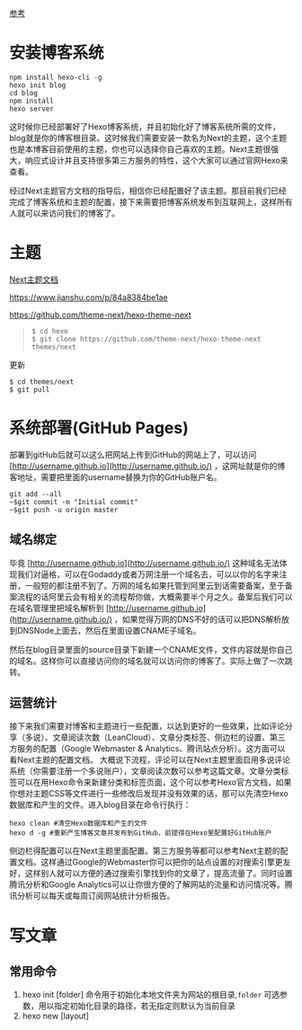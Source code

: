 [参考](https://www.bmpi.dev/self/build-write-tool-v1/)

# 安装博客系统

```shell
npm install hexo-cli -g
hexo init blog
cd blog
npm install
hexo server
```

这时候你已经部署好了Hexo博客系统，并且初始化好了博客系统所需的文件，blog就是你的博客根目录。这时候我们需要安装一款名为Next的主题，这个主题也是本博客目前使用的主题，你也可以选择你自己喜欢的主题。Next主题很强大，响应式设计并且支持很多第三方服务的特性，这个大家可以通过官网Hexo来查看。

经过Next主题官方文档的指导后，相信你已经配置好了该主题。那目前我们已经完成了博客系统和主题的配置，接下来需要把博客系统发布到互联网上，这样所有人就可以来访问我们的博客了。

# 主题

[Next主题文档](https://theme-next.iissnan.com/getting-started.html)

https://www.jianshu.com/p/84a8384be1ae

https://github.com/theme-next/hexo-theme-next

> ```
> $ cd hexo
> $ git clone https://github.com/theme-next/hexo-theme-next themes/next
> ```



更新

```shell
$ cd themes/next
$ git pull
```



# 系统部署(GitHub Pages)

部署到gitHub后就可以这么把网站上传到GitHub的网站上了，可以访问 [http://username.github.io](http://username.github.io/) ，这网址就是你的博客地址，需要把里面的username替换为你的GitHub账户名。

```shell
git add --all
~$git commit -m "Initial commit"
~$git push -u origin master
```

## 域名绑定

毕竟 [http://username.github.io](http://username.github.io/) 这种域名无法体现我们对逼格，可以在Godaddy或者万网注册一个域名去，可以以你的名字来注册，一般短的都注册不到了。万网的域名如果托管到阿里云到话需要备案，至于备案流程的话阿里云会有相关的流程帮你做，大概需要半个月之久。备案后我们可以在域名管理里把域名解析到 [http://username.github.io](http://username.github.io/) ，如果觉得万网的DNS不好的话可以把DNS解析放到DNSNode上面去，然后在里面设置CNAME子域名。

然后在blog目录里面的source目录下新建一个CNAME文件，文件内容就是你自己的域名。这样你可以直接访问你的域名就可以访问你的博客了。实际上做了一次跳转。

## 运营统计

接下来我们需要对博客和主题进行一些配置，以达到更好的一些效果，比如评论分享（多说）、文章阅读次数（LeanCloud）、文章分类标签、侧边栏的设置、第三方服务的配置（Google Webmaster & Analytics、腾讯站点分析）。这方面可以看Next主题的配置文档。 大概说下流程，评论可以在Next主题里面启用多说评论系统（你需要注册一个多说账户），文章阅读次数可以参考这篇文章。文章分类标签可以在用Hexo命令来新建分类和标签页面，这个可以参考Hexo官方文档，如果你想对主题CSS等文件进行一些修改后发现并没有效果的话，那可以先清空Hexo数据库和产生的文件。进入blog目录在命令行执行：

```shell
hexo clean #清空Hexo数据库和产生的文件
hexo d -g #重新产生博客文章并发布到GitHub，前提得在Hexo里配置好GitHub账户
```

侧边栏得配置可以在Next主题里面配置。第三方服务等都可以参考Next主题的配置文档。这样通过Google的Webmaster你可以把你的站点设置的对搜索引擎更友好，这样别人就可以方便的通过搜索引擎找到你的文章了，提高流量了。同时设置腾讯分析和Google Analytics可以让你很方便的了解网站的流量和访问情况等。腾讯分析可以每天或每周订阅网站统计分析报告。

# 写文章

## 常用命令

1. hexo init  [folder]  命令用于初始化本地文件夹为网站的根目录,`folder` 可选参数，用以指定初始化目录的路径，若无指定则默认为当前目录
2. hexo new [layout] <title> 命令用于新建文章，一般可以简写为 `hexo n`

- `layout` 可选参数，用以指定文章类型，若无指定则默认由配置文件中的 default_layout 选项决定
- `title` 必填参数，用以指定文章标题，如果参数值中含有空格，则需要使用双引号包围

3. hexo generate 命令用于生成静态文件，一般可以简写为 `hexo g`

   > `-d` 选项，指定生成后部署，与 `hexo d -g` 等价

4. hexo server 启动本地服务器，简写为hexo s

5. hexo deploy 部署网站，简写hexo d

   > -g` 选项，指定生成后部署，与 `hexo g -d` 等价

6. hexo clean 清理缓存文件

```shell
cd blog
hexo new 文章标题
hexo d -g 重新产生博客文章并发布到GitHub

hexo g == hexo generate#生成
hexo s == hexo server #启动服务预览
hexo d == hexo deploy#部署
```



服务器：

`hexo server` #Hexo 会监视文件变动并自动更新，您无须重启服务器。
`hexo server -s` #静态模式
`hexo server -p 5000` #更改端口
`hexo server -i 192.168.1.1` #自定义 IP

`hexo clean` #清除缓存 网页正常情况下可以忽略此条命令
`hexo g` #生成静态网页
`hexo d` #开始部署

## 图片问题

[参考](https://www.cnblogs.com/cocowool/p/hexo-image-link.html)

目标： 

我的目标是使用Typora编写博客，编写过程中可能通过拷贝、粘贴插入图片，也可能从网络上下载图片。希望能够达到以下效果：

- 使用Typora编写的时候能够实时看到图片
- 本地使用`hexo server`浏览效果时，也能够看到图片
- 图片和Markdown文件放一起都上传到GitHub pages。

### typora编写博客

Typora支持将插入的图片文件拷贝到指定路径，通过`Typora->偏好设置->图像`，然后参照下图选择`复制到指定路径`将图片拷贝到与Markdown文件同名目录下。

![image-20220415213448381](../../../../../../Library/Application Support/typora-user-images/image-20220415213448381.png)



### hexo配置

1. 生成文章资源文件夹

首先修改 hexo 全局配置文件 `_config.yml` 中的配置：

```yaml
post_asset_folder: true
```

当该配置被应用后，使用`hexo new`命令创建新文章时，会生成相同名字的文件夹，也就是文章资源文件夹。

2. 安装插件hexo-renderer-marked

npm install hexo-renderer-marked，这是为了使网页只认识{% asset_img image.jpg 这是一张图片 %}这种语法的图片，安装该插件后，网页认识`![](image.jpg)`这种markdown语法的图片

3. 安装插件hexo-image-link

npm install hexo-image-link --save，这是因为typora在我们插入图片的时候用的是包含了一个与Markdown文件同名文件夹的相对路径，而生成的静态文件夹下没有那个同名文件夹所以造成了访问404。

## 发布新建文章

hexo d -g

> 如果发布的时候报错： *ERROR Deployer not found: git*， 执行*npm install hexo-deployer-git –save*

## 删除文章

先本地删除: source / _post 文件夹中删除即可

同步到github前，执行hexo clean命令

重新发布就行

hexo d -g

# 集成百度统计

[参考](https://blog.csdn.net/mqdxiaoxiao/article/details/93137447)

# 评论系统

## waline评论系统

[参考](https://waline.js.org/guide/get-started.html#html-%E5%BC%95%E5%85%A5-%E5%AE%A2%E6%88%B7%E7%AB%AF)

AppID

```
kuJ1MtNFcNXjUQ98U5xheUCX-MdYXbMMI
```

AppID 是该项目的唯一标识符。此 ID 不可变更。

AppKey

```
XJuNQRfFOOnU8YNyLr8igy2a
```

AppKey 是公开的访问密钥，适用于在公开的客户端中使用。使用 AppKey 进行的访问受到 ACL 的限制。

MasterKey

`BlBgbHOhcThAcHNon5j0pENp` 重置

MasterKey 是私密的访问密钥，适用于在服务器等受信任的客户端环境中使用。使用 MasterKey 进行的访问拥有最高权限，不受任何 ACL 限制。

https://vercel.com/luckywind/my-waline/2YZ9Ak99H2zpwvQSfDukNqATzq6F

domain地址：

DOMAINS：[my-waline-lyart.vercel.app](https://my-waline-lyart.vercel.app/)



服务端地址： https://my-waline-9yd7e2x5u-luckywind.vercel.app/

评论管理：https://my-waline-9yd7e2x5u-luckywind.vercel.app/ui







next主题配置

[参考](https://qianfanguojin.top/2022/01/20/Hexo%E5%8D%9A%E5%AE%A2%E8%BF%9B%E9%98%B6%EF%BC%9A%E4%B8%BA-Next-%E4%B8%BB%E9%A2%98%E6%B7%BB%E5%8A%A0-Waline-%E8%AF%84%E8%AE%BA%E7%B3%BB%E7%BB%9F/)

```
npm install @waline/hexo-next
```

配置好next主题配置文件后，遇到问题

```java
Unhandled rejection Template render error: (/Users/chengxingfu/code/my/myBlog/blog/themes/next/layout/archive.swig)
  Template render error: (/Users/chengxingfu/code/my/myBlog/blog/themes/next/layout/archive.swig) [Line 30, Column 53]
  Template render error: (/Users/chengxingfu/code/my/myBlog/blog/themes/next/layout/archive.swig) [Line 36, Column 23]
  Template render error: (/Users/chengxingfu/code/my/myBlog/blog/themes/next/layout/archive.swig) [Line 54, Column 17]
  Template render error: (/Users/chengxingfu/code/my/myBlog/blog/themes/next/layout/archive.swig)
  Template render error: (/Users/chengxingfu/code/my/myBlog/blog/themes/next/layout/_partials/head/head-unique.swig) [Line 10, Column 23]
  Template render error: (/Users/chengxingfu/code/my/myBlog/blog/themes/next/layout/archive.swig) [Line 4, Column 22]
  Template render error: (/Users/chengxingfu/code/my/myBlog/blog/themes/next/layout/archive.swig)
  Template render error: (/Users/chengxingfu/code/my/myBlog/blog/themes/next/layout/_partials/header/index.swig) [Line 6, Column 15]
  Template render error: (/Users/chengxingfu/code/my/myBlog/blog/themes/next/layout/archive.swig)
  Template render error: (/Users/chengxingfu/code/my/myBlog/blog/themes/next/layout/_partials/header/sub-menu.swig) [Line 2, Column 29]
  Template render error: (/Users/chengxingfu/code/my/myBlog/blog/themes/next/layout/archive.swig)
  Template render error: (/Users/chengxingfu/code/my/myBlog/blog/themes/next/layout/_partials/header/sub-menu.swig)
  Template render error: (/Users/chengxingfu/code/my/myBlog/blog/themes/next/layout/archive.swig) [Line 6, Column 3]
  Template render error: (/Users/chengxingfu/code/my/myBlog/blog/themes/next/layout/archive.swig) [Line 33, Column 29]
  Template render error: (/Users/chengxingfu/code/my/myBlog/blog/themes/next/layout/archive.swig)
  Template render error: (/Users/chengxingfu/code/my/myBlog/blog/themes/next/layout/_partials/pagination.swig)
  Template render error: (/Users/chengxingfu/code/my/myBlog/blog/themes/next/layout/archive.swig)
  Template render error: (/Users/chengxingfu/code/my/myBlog/blog/themes/next/layout/_partials/comments.swig)
  Template render error: (/Users/chengxingfu/code/my/myBlog/blog/themes/next/layout/archive.swig)
  Template render error: (/Users/chengxingfu/code/my/myBlog/blog/themes/next/layout/_partials/languages.swig)
  Template render error: (/Users/chengxingfu/code/my/myBlog/blog/themes/next/layout/archive.swig)

```

[这里](https://finisky.github.io/hexowaline/)说是next版本更新到v8.5.0

没办法，那就升级next主题到v8.5.0，注意是另一个仓库！[参考这个指导进行升级](https://theme-next.js.org/docs/getting-started/upgrade.html)



如需取消某个 页面/文章 的评论，在 md 文件的 [front-matter ](https://hexo.io/docs/front-matter.html)中增加 `comments: false`  例如

```markdown
title: All tags
date: 2015-12-16 17:05:24
type: "tags"
comments: false
---
```

# 添加分类、标签

[参考](https://blog.51cto.com/u_15065852/4264634)

```shell
---
title: Hello World # 标题
date: 2019/3/26 hh:mm:ss # 时间
categories: # 分类
  - 分类  # 只能由一个
tags: # 标签
  - PS3  # 能有多个
  - Games  # 一个标签一行
---
```

# 部署到git page

安装

```shell
npm install hexo-deployer-git --save
```

[参考](https://mizeri.github.io/2021/04/18/Hexo-blog-deploy/)

